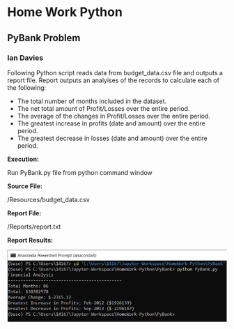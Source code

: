 # Home Work Python
## PyBank Problem
### Ian Davies
 Following Python script reads data from budget_data.csv file and outputs a report file. 
 Report outputs an analyises of the records to calculate each of the following:

* The total number of months included in the dataset.
* The net total amount of Profit/Losses over the entire period.
* The average of the changes in Profit/Losses over the entire period.
* The greatest increase in profits (date and amount) over the entire period.
* The greatest decrease in losses (date and amount) over the entire period.

**Execution:**

Run PyBank.py file from python command window

**Source File:**

/Resources/budget_data.csv

**Report File:**

/Reports/report.txt

**Report Results:**

![](Images/results.jpg)
